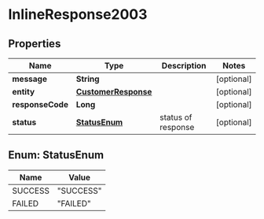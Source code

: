 # InlineResponse2003

## Properties
Name | Type | Description | Notes
------------ | ------------- | ------------- | -------------
**message** | **String** |  |  [optional]
**entity** | [**CustomerResponse**](CustomerResponse.md) |  |  [optional]
**responseCode** | **Long** |  |  [optional]
**status** | [**StatusEnum**](#StatusEnum) | status of response |  [optional]

<a name="StatusEnum"></a>
## Enum: StatusEnum
Name | Value
---- | -----
SUCCESS | &quot;SUCCESS&quot;
FAILED | &quot;FAILED&quot;
